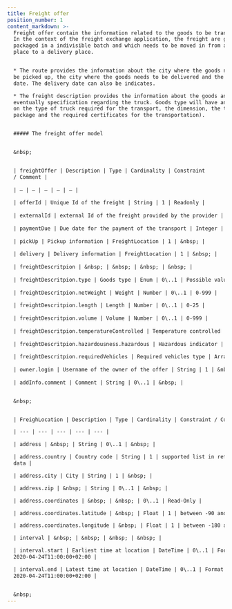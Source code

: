 ```yaml
---
title: Freight offer
position_number: 1
content_markdown: >-
  Freight offer contain the information related to the goods to be transported.
  In the context of the freight exchange application, the freight are goods
  packaged in a indivisible batch and which needs to be moved in from a loading
  place to a delivery place.


  * The route provides the information about the city where the goods needs to
  be picked up, the city where the goods needs to be delivered and the loading
  date. The delivery date can also be indicates.

  * The freight description provides the information about the goods and
  eventually specification regarding the truck. Goods type will have an impact
  on the type of truck required for the transport, the dimension, the transport
  package and the required certificates for the transportation).


  ##### The freight offer model


  &nbsp;


  | freightOffer | Description | Type | Cardinality | Constraint
  / Comment | 
  
  | — | — | — | — | — |
  
  | offerId | Unique Id of the freight | String | 1 | Readonly |
  
  | externalId | external Id of the freight provided by the provider | String | 0\..1 | &nbsp; |
  
  | paymentDue | Due date for the payment of the transport | Integer | 0\..1 | &gt;0 |
  
  | pickUp | Pickup information | FreightLocation | 1 | &nbsp; |
  
  | delivery | Delivery information | FreightLocation | 1 | &nbsp; |
  
  | freightDescritpion | &nbsp; | &nbsp; | &nbsp; | &nbsp; |
  
  | freightDescritpion.type | Goods type | Enum | 0\..1 | Possible values |
  
  | freightDescritpion.netWeight | Weight | Number | 0\..1 | 0-999 |
  
  | freightDescritpion.length | Length | Number | 0\..1 | 0-25 |
  
  | freightDescritpion.volume | Volume | Number | 0\..1 | 0-999 |
  
  | freightDescritpion.temperatureControlled | Temperature controlled | Boolean | 0\..1 | &nbsp; |
  
  | freightDescritpion.hazardousness.hazardous | Hazardous indicator | Boolean | 0\..1 | &nbsp; |
  
  | freightDescritpion.requiredVehicles | Required vehicles type | Array | 0\..\* | Possible values |
  
  | owner.login | Username of the owner of the offer | String | 1 | &nbsp; |
  
  | addInfo.comment | Comment | String | 0\..1 | &nbsp; |


  &nbsp;


  | FreighLocation | Description | Type | Cardinality | Constraint / Comment |

  | --- | --- | --- | --- | --- |

  | address | &nbsp; | String | 0\..1 | &nbsp; |

  | address.country | Country code | String | 1 | supported list in reference
  data |

  | address.city | City | String | 1 | &nbsp; |

  | address.zip | &nbsp; | String | 0\..1 | &nbsp; |

  | address.coordinates | &nbsp; | &nbsp; | 0\..1 | Read-Only |

  | address.coordinates.latitude | &nbsp; | Float | 1 | between -90 and +90 |

  | address.coordinates.longitude | &nbsp; | Float | 1 | between -180 and 180 |

  | interval | &nbsp; | &nbsp; | &nbsp; | &nbsp; |

  | interval.start | Earliest time at location | DateTime | 0\..1 | Format :
  2020-04-24T11:00:00+02:00 |

  | interval.end | Latest time at location | DateTime | 0\..1 | Format :
  2020-04-24T11:00:00+02:00 |


  &nbsp;
---
```

